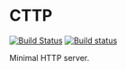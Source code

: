 CTTP
=====

[![Build Status](https://travis-ci.org/funlibs/cttp.svg?branch=master)](https://travis-ci.org/funlibs/cttp)
[![Build status](https://ci.appveyor.com/api/projects/status/r6p2vec40e9o8dw2/branch/master?svg=true)](https://ci.appveyor.com/project/ssbx/cttp/branch/master)

Minimal HTTP server.
